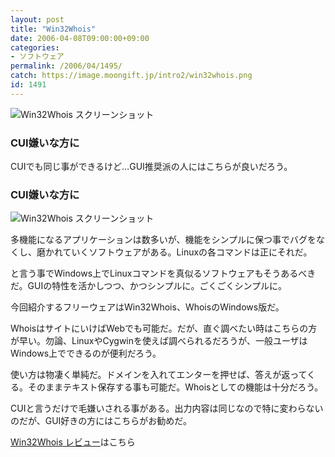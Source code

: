 ```yaml
---
layout: post
title: "Win32Whois"
date: 2006-04-08T09:00:00+09:00
categories:
- ソフトウェア
permalink: /2006/04/1495/
catch: https://image.moongift.jp/intro2/win32whois.png
id: 1491
---
```

 ![Win32Whois スクリーンショット](https://image.moongift.jp/intro2/win32whois.t.png "Win32Whois スクリーンショット")
  

### CUI嫌いな方に
  
CUIでも同じ事ができるけど…GUI推奨派の人にはこちらが良いだろう。  
<!--more-->  

### CUI嫌いな方に
  

![Win32Whois スクリーンショット](https://image.moongift.jp/intro2/win32whois.png "Win32Whois スクリーンショット")

  

多機能になるアプリケーションは数多いが、機能をシンプルに保つ事でバグをなくし、磨かれていくソフトウェアがある。Linuxの各コマンドは正にそれだ。

  

と言う事でWindows上でLinuxコマンドを真似るソフトウェアもそうあるべきだ。GUIの特性を活かしつつ、かつシンプルに。ごくごくシンプルに。

  

今回紹介するフリーウェアはWin32Whois、WhoisのWindows版だ。

  

WhoisはサイトにいけばWebでも可能だ。だが、直ぐ調べたい時はこちらの方が早い。勿論、LinuxやCygwinを使えば調べられるだろうが、一般ユーザはWindows上でできるのが便利だろう。

  

使い方は物凄く単純だ。ドメインを入れてエンターを押せば、答えが返ってくる。そのままテキスト保存する事も可能だ。Whoisとしての機能は十分だろう。

  

CUIと言うだけで毛嫌いされる事がある。出力内容は同じなので特に変わらないのだが、GUI好きの方にはこちらがお勧めだ。

  

[Win32Whois レビュー](http://fw.moongift.jp/review/i-1498.html)はこちら

